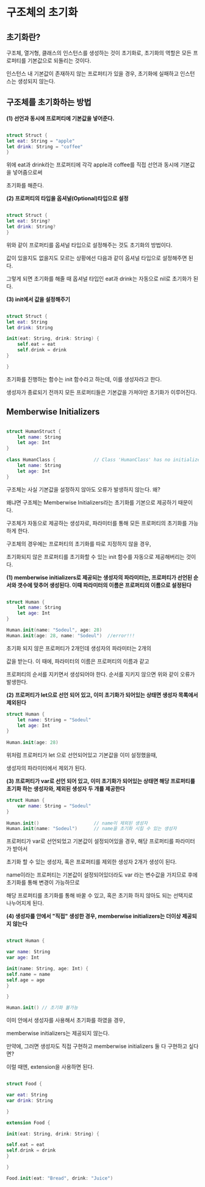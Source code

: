 구조체의 초기화
===

## 초기화란?

구조체, 열거형, 클래스의 인스턴스를 생성하는 것이 초기화로, 초기화의 역할은 모든 프로퍼티를 기본값으로 되돌리는 것이다.   

인스턴스 내 기본값이 존재하지 않는 프로퍼티가 있을 경우, 초기화에 실패하고 인스턴스는 생성되지 않는다.   

## 구조체를 초기화하는 방법 

**(1) 선언과 동시에 프로퍼티에 기본값을 넣어준다.**

```swift 

struct Struct {
let eat: String = "apple"
let drink: String = "coffee"
}
```

위에 eat과 drink라는 프로퍼티에 각각 apple과 coffee를 직접 선언과 동시에 기본값을 넣어줌으로써

초기화를 해준다.   

**(2) 프로퍼티의 타입을 옵셔널(Optional)타입으로 설정**

```swift

struct Struct {
let eat: String?
let drink: String?
}
```

위와 같이 프로퍼티를 옵셔널 타입으로 설정해주는 것도 초기화의 방법이다.   

값이 있을지도 없을지도 모르는 상황에선 다음과 같이 옵셔널 타입으로 설정해주면 된다.

그렇게 되면 초기화를 해줄 때 옵셔널 타입인 eat과 drink는 자동으로 nil로 초기화가 된다.

**(3) init에서 값을 설정해주기**

```swift

struct Struct {
let eat: String
let drink: String

init(eat: String, drink: String) {
    self.eat = eat
    self.drink = drink
}

}

```

초기화를 진행하는 함수는 init 함수라고 하는데, 이를 생성자라고 한다. 

생성자가 종료되기 전까지 모든 프로퍼티들은 기본값을 가져야만 초기화가 이루어진다.

## Memberwise Initializers

```swift

struct HumanStruct {
    let name: String
    let age: Int
}
 
class HumanClass {              // Class 'HumanClass' has no initializers
    let name: String
    let age: Int
}

```

구조체는 사실 기본값을 설정하지 않아도 오류가 발생하지 않는다. 왜?

왜냐면 구조체는 Memberwise Initializers라는 초기화를 기본으로 제공하기 때문이다.     

구조체가 자동으로 제공하는 생성자로, 파라미터를 통해 모든 프로퍼티의 초기화를 가능하게 한다.   

구조체의 경우에는 프로퍼티의 초기화를 따로 지정하지 않을 경우,   

초기화되지 않은 프로퍼티를 초기화할 수 있는 init 함수를 자동으로 제공해버리는 것이다.    

**(1) memberwise initializers로 제공되는 생성자의 파라미터는, 프로퍼티가 선언된 순서와 갯수에 맞추어 생성된다. 이때 파라미터의 이름은 프로퍼티의 이름으로 설정된다**

```swift

struct Human {
    let name: String
    let age: Int
}

Human.init(name: "Sodeul", age: 28)
Human.init(age: 28, name: "Sodeul")  //error!!!

```

초기화 되지 않은 프로퍼티가 2개인데 생성자의 파라미터는 2개의 

값을 받는다. 이 때에, 파라미터의 이름은 프로퍼티의 이름과 같고 

프로퍼티의 순서를 지키면서 생성되어야 한다. 순서를 지키지 않으면 위와 같이 오류가 발생한다.   

**(2) 프로퍼티가 let으로 선언 되어 있고, 이미 초기화가 되어있는 상태면 생성자 목록에서 제외된다**

```swift
struct Human {
    let name: String = "Sodeul"
    let age: Int
}
 
Human.init(age: 28)
```

위처럼 프로퍼티가 let 으로 선언되어있고 기본값을 이미 설정했을때,

생성자의 파라미터에서 제외가 된다. 

**(3) 프로퍼티가 var로 선언 되어 있고, 이미 초기화가 되어있는 상태면 해당 프로퍼티를 초기화 하는 생성자와, 제외된 생성자 두 개를 제공한다**

```swift
struct Human {
    var name: String = "Sodeul"
}
    
Human.init()                    // name이 제외된 생성자
Human.init(name: "Sodeul")      // name을 초기화 시킬 수 있는 생성자
```

프로퍼티가 var로 선언되었고 기본값이 설정되어있을 경우, 해당 프로퍼티를 파라미터가 받아서 

초기화 할 수 있는 생성자, 혹은 프로퍼티를 제외한 생성자 2개가 생성이 된다.   

name이라는 프로퍼티는 기본값이 설정되어있더라도 var 라는 변수값을 가지므로 후에 초기화를 통해 변경이 가능하므로 

해당 프로퍼티를 초기화를 통해 바꿀 수 있고, 혹은 초기화 하지 않아도 되는 선택지로 나누어지게 된다.  

**(4) 생성자를 안에서 "직접" 생성한 경우, memberwise initializers는 더이상 제공되지 않는다**

```swift

struct Human {

var name: String
var age: Int

init(name: String, age: Int) {
self.name = name
self.age = age
}

}

Human.init() // 초기화 불가능 

```

이미 안에서 생성자를 사용해서 초기화를 하였을 경우,

memberwise initializers는 제공되지 않는다.   

만약에, 그러면 생성자도 직접 구현하고 memberwise initializers 둘 다 구현하고 싶다면?

이럴 때엔, extension을 사용하면 된다.   

```swift 

struct Food {

var eat: String
var drink: String

}

extension Food {

init(eat: String, drink: String) {

self.eat = eat
self.drink = drink
}

}

Food.init(eat: "Bread", drink: "Juice")

```























